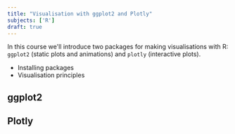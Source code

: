 ```yaml
---
title: "Visualisation with ggplot2 and Plotly"
subjects: ['R']
draft: true
---
```


In this course we'll introduce two packages for making visualisations with R: `ggplot2` (static plots and animations) and `plotly` (interactive plots).

- Installing packages
- Visualisation principles

## ggplot2

## Plotly

<!-- https://plotly-book.cpsievert.me/ -->